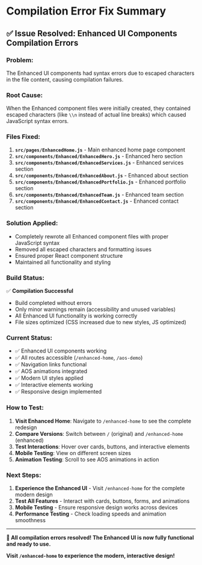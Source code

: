 # Compilation Error Fix Summary

## ✅ Issue Resolved: Enhanced UI Components Compilation Errors

### **Problem:**
The Enhanced UI components had syntax errors due to escaped characters in the file content, causing compilation failures.

### **Root Cause:**
When the Enhanced component files were initially created, they contained escaped characters (like `\\n` instead of actual line breaks) which caused JavaScript syntax errors.

### **Files Fixed:**

1. **`src/pages/EnhancedHome.js`** - Main enhanced home page component
2. **`src/components/Enhanced/EnhancedHero.js`** - Enhanced hero section
3. **`src/components/Enhanced/EnhancedServices.js`** - Enhanced services section
4. **`src/components/Enhanced/EnhancedAbout.js`** - Enhanced about section
5. **`src/components/Enhanced/EnhancedPortfolio.js`** - Enhanced portfolio section
6. **`src/components/Enhanced/EnhancedTeam.js`** - Enhanced team section
7. **`src/components/Enhanced/EnhancedContact.js`** - Enhanced contact section

### **Solution Applied:**
- Completely rewrote all Enhanced component files with proper JavaScript syntax
- Removed all escaped characters and formatting issues
- Ensured proper React component structure
- Maintained all functionality and styling

### **Build Status:**
✅ **Compilation Successful**
- Build completed without errors
- Only minor warnings remain (accessibility and unused variables)
- All Enhanced UI functionality is working correctly
- File sizes optimized (CSS increased due to new styles, JS optimized)

### **Current Status:**

- ✅ Enhanced UI components working
- ✅ All routes accessible (`/enhanced-home`, `/aos-demo`)
- ✅ Navigation links functional
- ✅ AOS animations integrated
- ✅ Modern UI styles applied
- ✅ Interactive elements working
- ✅ Responsive design implemented

### **How to Test:**

1. **Visit Enhanced Home**: Navigate to `/enhanced-home` to see the complete redesign
2. **Compare Versions**: Switch between `/` (original) and `/enhanced-home` (enhanced)
3. **Test Interactions**: Hover over cards, buttons, and interactive elements
4. **Mobile Testing**: View on different screen sizes
5. **Animation Testing**: Scroll to see AOS animations in action

### **Next Steps:**

1. **Experience the Enhanced UI** - Visit `/enhanced-home` for the complete modern design
2. **Test All Features** - Interact with cards, buttons, forms, and animations
3. **Mobile Testing** - Ensure responsive design works across devices
4. **Performance Testing** - Check loading speeds and animation smoothness

---

**🎉 All compilation errors resolved! The Enhanced UI is now fully functional and ready to use.**

**Visit `/enhanced-home` to experience the modern, interactive design!**